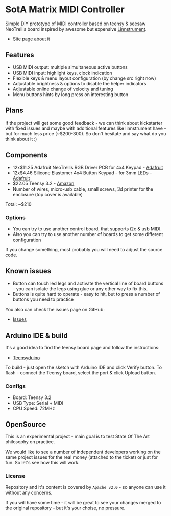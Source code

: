 # SotA Matrix MIDI Controller

Simple DIY prototype of MIDI controller based on teensy & seesaw NeoTrellis board inspired by
awesome but expensive [Linnstrument](http://www.rogerlinndesign.com/linnstrument.html).

* [Site page about it](https://www.state-of-the-art.io/projects/matrix-midi-controller/)

## Features

* USB MIDI output: multiple simultaneous active buttons
* USB MIDI input: highlight keys, clock indication
* Flexible keys & menu layout configuration (by change src right now)
* Adjustable brightness & options to disable the helper indicators
* Adjustable online change of velocity and tuning
* Menu buttons hints by long press on interesting button

## Plans

If the project will get some good feedback - we can think about kickstarter with fixed issues and maybe
with additional features like linnstrument have - but for much less price (~$200-300). So don't hesitate
and say what do you think about it :)

## Components

* 12x$11.25 Adafruit NeoTrellis RGB Driver PCB for 4x4 Keypad - [Adafruit](https://www.adafruit.com/product/3954)
* 12x$4.46 Silicone Elastomer 4x4 Button Keypad - for 3mm LEDs - [Adafruit](https://www.adafruit.com/product/1611)
* $22.05 Teensy 3.2 - [Amazon](https://www.amazon.com/PJRC-6485230-Teensy-Original-Version/dp/B015M3K5NG/)
* Number of wires, micro-usb cable, small screws, 3d printer for the enclosure (top cover is available)

Total: ~$210

### Options

* You can try to use another control board, that supports i2c & usb MIDI.
* Also you can try to use another number of boards to get some different configuration

If you change something, most probably you will need to adjust the source code.

## Known issues

* Button can touch led legs and activate the vertical line of board buttons - you can isolate the legs
using glue or any other way to fix this.
* Buttons is quite hard to operate - easy to hit, but to press a number of buttons you need to practice

You also can check the issues page on GitHub:
* [Issues](https://github.com/state-of-the-art/matrix-midi-controller/issues)

## Arduino IDE & build

It's a good idea to find the teensy board page and follow the instructions:

* [Teensyduino](https://www.pjrc.com/teensy/td_download.html)

To build - just open the sketch with Arduino IDE and click Verify button.
To flash - connect the Teensy board, select the port & click Upload button.

### Configs

* Board: Teensy 3.2
* USB Type: Serial + MIDI
* CPU Speed: 72MHz

## OpenSource

This is an experimental project - main goal is to test State Of The Art philosophy on practice.

We would like to see a number of independent developers working on the same project issues
for the real money (attached to the ticket) or just for fun. So let's see how this will work.

### License

Repository and it's content is covered by `Apache v2.0` - so anyone can use it without any concerns.

If you will have some time - it will be great to see your changes merged to the original repository -
but it's your choise, no pressure.
